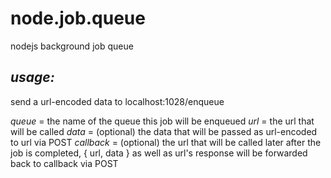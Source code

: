 # node.job.queue
nodejs background job queue

*usage:*
-----
send a url-encoded data to localhost:1028/enqueue

*queue* = the name of the queue this job will be enqueued
*url* = the url that will be called
*data* = (optional) the data that will be passed as url-encoded to url via POST
*callback* = (optional) the url that will be called later after the job is completed, { url, data } as well as url's response will be forwarded back to callback via POST